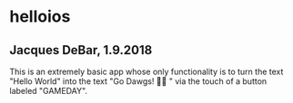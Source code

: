 # helloios

## Jacques DeBar, 1.9.2018

This is an extremely basic app whose only functionality is to turn the text "Hello World" into the text "Go Dawgs! 🐺🎉
" via the touch of a button labeled "GAMEDAY". 
